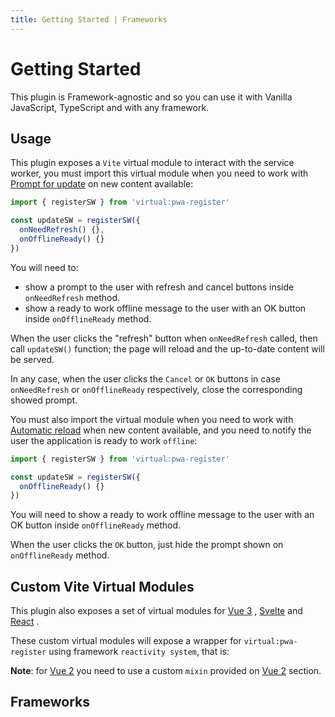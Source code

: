 ```yaml
---
title: Getting Started | Frameworks
---
```


# Getting Started 

This plugin is Framework-agnostic and so you can use it with Vanilla JavaScript, TypeScript and with any framework.

## Usage

This plugin exposes a `Vite` virtual module to interact with the service worker, you must import this virtual module 
when you need to work with [Prompt for update](/guide/prompt-for-update.html) on new content available:

```ts
import { registerSW } from 'virtual:pwa-register'

const updateSW = registerSW({
  onNeedRefresh() {},
  onOfflineReady() {}
})
```

You will need to:
- show a prompt to the user with refresh and cancel buttons inside `onNeedRefresh` method.
- show a ready to work offline message to the user with an OK button inside `onOfflineReady` method.

When the user clicks the "refresh" button when `onNeedRefresh` called, then call `updateSW()` function; the page will
reload and the up-to-date content will be served.

In any case, when the user clicks the `Cancel` or `OK` buttons in case `onNeedRefresh` or `onOfflineReady` respectively,
close the corresponding showed prompt.

You must also import the virtual module when you need to work with [Automatic reload](/guide/auto-update.html) when new
content available, and you need to notify the user the application is ready to work `offline`:

```ts
import { registerSW } from 'virtual:pwa-register'

const updateSW = registerSW({
  onOfflineReady() {}
})
```

You will need to show a ready to work offline message to the user with an OK button inside `onOfflineReady` method.

When the user clicks the `OK` button, just hide the prompt shown on `onOfflineReady` method.

## Custom Vite Virtual Modules

This plugin also exposes a set of virtual modules for [Vue 3](https://v3.vuejs.org/) <outbound-link />, 
[Svelte](https://svelte.dev/docs) <outbound-link /> and [React](https://reactjs.org/) <outbound-link />.  

<p id="virtual-modules-frameworks">These custom virtual modules will expose a wrapper for 
<code>virtual:pwa-register</code> using framework <code>reactivity system</code>, that is:</p>

<ul aria-labelledby="virtual-modules-frameworks">
<md-list-anchor href="https://v3.vuejs.org/api/refs-api.html#ref" external>
  <template #heading><code>virtual:pwa-register/vue</code>:&#160;</template>
  <template #link>ref</template>
  <template #trailing>&#160;for <code>Vue 3</code>.</template>
</md-list-anchor>
<md-list-anchor href="https://svelte.dev/docs#writable" external>
  <template #heading><code>virtual:pwa-register/svelte</code>:&#160;</template>
  <template #link>writable</template>
  <template #trailing>&#160;for <code>Svelte</code>.</template>
</md-list-anchor>
<md-list-anchor href="https://reactjs.org/docs/hooks-reference.html#usestate" external>
  <template #heading><code>virtual:pwa-register/react</code>:&#160;</template>
  <template #link>useState</template>
  <template #trailing>&#160;for <code>React</code>.</template>
</md-list-anchor>
</ul>

**Note**: for [Vue 2](https://vuejs.org/) <outbound-link /> you need to use a custom `mixin` provided on 
[Vue 2](/frameworks/vue.html#vue-2) section.

## Frameworks

<ul aria-labelledby="frameworks">
<md-list-anchor href="/frameworks/vue.html">
  <template #link>Vue</template>
</md-list-anchor>
<md-list-anchor href="/frameworks/react.html">
  <template #link>React</template>
</md-list-anchor>
<md-list-anchor href="/frameworks/svelte.html">
  <template #link>Svelte</template>
</md-list-anchor>
<md-list-anchor href="/frameworks/vitepress.html">
  <template #link>VitePress</template>
</md-list-anchor>
</ul>
